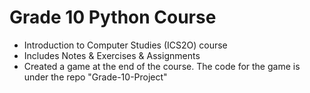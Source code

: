 # Grade 10 Python Course
- Introduction to Computer Studies (ICS2O) course 
- Includes Notes & Exercises & Assignments
- Created a game at the end of the course. The code for the game is under the repo "Grade-10-Project"
